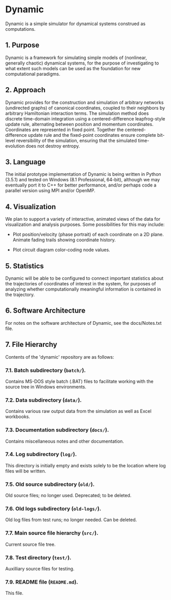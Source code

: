 # Dynamic

Dynamic is a simple simulator for dynamical systems construed as computations.

## 1. Purpose

Dynamic is a framework for simulating simple models of (nonlinear, 
generally chaotic) dynamical systems, for the purpose of investigating 
to what extent such models can be used as the foundation for new 
computational paradigms.

## 2. Approach

Dynamic provides for the construction and simulation of arbitrary
networks (undirected graphs) of canonical coordinates, coupled to
their neighbors by arbitrary Hamiltonian interaction terms.  The
simulation method does discrete time-domain integration using a 
centered-difference leapfrog-style update rule, alternating between 
position and momentum coordinates.  Coordinates are represented in
fixed point.  Together the centered-difference update rule and the
fixed-point coordinates ensure complete bit-level reversibility of
the simulation, ensuring that the simulated time-evolution does not 
destroy entropy.

## 3. Language

The initial prototype implementation of Dynamic is being written 
in Python (3.5.1) and tested on Windows (8.1 Professional, 64-bit), 
although we may eventually port it to C++ for better performance, 
and/or perhaps code a parallel version using MPI and/or OpenMP.

## 4. Visualization

We plan to support a variety of interactive, animated views of the 
data for visualization and analysis purposes.  Some possibilities 
for this may include: 

 * Plot position/velocity (phase portrait) of each coordinate on 
		a 2D plane.  Animate fading trails showing coordinate history.

 * Plot circuit diagram color-coding node values.

## 5. Statistics

Dynamic will be able to be configured to connect important statistics 
about the trajectories of coordinates of interest in the system, 
for purposes of analyzing whether computationally meaningful 
information is contained in the trajectory.

## 6. Software Architecture

For notes on the software architecture of Dynamic, see the docs/Notes.txt file.

## 7. File Hierarchy

Contents of the 'dynamic' repository are as follows:

### 7.1. Batch subdirectory (`batch/`).

Contains MS-DOS style batch (.BAT) files to facilitate working with the source tree
in Windows environments.

### 7.2. Data subdirectory (`data/`).

Contains various raw output data from the simulation as well as Excel workbooks.

### 7.3. Documentation subdirectory (`docs/`).

Contains miscellaneous notes and other documentation.

### 7.4. Log subdirectory (`log/`).

This directory is initially empty and exists solely to be the location
where log files will be written.

### 7.5. Old source subdirectory (`old/`).

Old source files; no longer used.  Deprecated; to be deleted.

### 7.6. Old logs subdirectory (`old-logs/`).

Old log files from test runs; no longer needed.  Can be deleted.

### 7.7. Main source file hierarchy (`src/`).

Current source file tree.

### 7.8. Test directory (`test/`).

Auxilliary source files for testing.

### 7.9. README file (`README.md`).

This file.